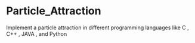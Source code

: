 # Particle_Attraction
Implement a particle attraction in different programming languages like C , C++ , JAVA , and Python
